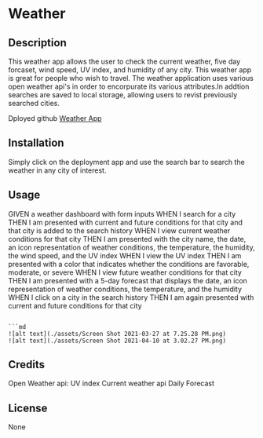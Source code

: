 # Weather

## Description 

This weather app allows the user to check the current weather, five day forcaset, wind speed, UV index, and humidity of any city. This weather app is great for people who wish to travel. The weather application uses various open weather api's in order to encorpurate its various attributes.In addtion searches are saved to local storage, allowing users to revist previously searched cities.


Dployed github  [Weather App](https://momo427.github.io/weather/)


## Installation

Simply click on the deployment app and use the search bar to search the weather in any city of interest.


## Usage 

GIVEN a weather dashboard with form inputs
WHEN I search for a city
THEN I am presented with current and future conditions for that city and that city is added to the search history
WHEN I view current weather conditions for that city
THEN I am presented with the city name, the date, an icon representation of weather conditions, the temperature, the humidity, the wind speed, and the UV index
WHEN I view the UV index
THEN I am presented with a color that indicates whether the conditions are favorable, moderate, or severe
WHEN I view future weather conditions for that city
THEN I am presented with a 5-day forecast that displays the date, an icon representation of weather conditions, the temperature, and the humidity
WHEN I click on a city in the search history
THEN I am again presented with current and future conditions for that city
```

```md
![alt text](./assets/Screen Shot 2021-03-27 at 7.25.28 PM.png)
![alt text](./assets/Screen Shot 2021-04-10 at 3.02.27 PM.png)
```


## Credits

Open Weather api:
UV index 
Current weather api 
Daily Forecast 

## License
None

